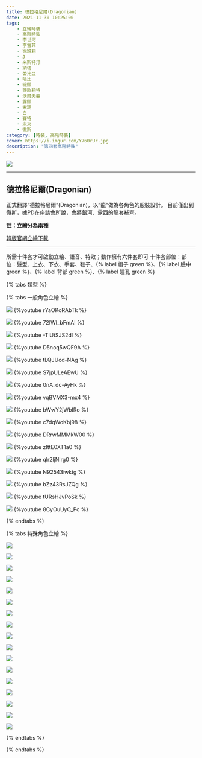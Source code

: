 ```yaml
---
title: 德拉格尼爾(Dragonian)
date: 2021-11-30 10:25:00
tags: 
    - 立繪時裝
    - 高階時裝
    - 李世河
    - 李雪菲
    - 徐維莉
    - J
    - 米斯特汀
    - 納塔
    - 蕾比亞
    - 哈比
    - 緹娜
    - 薇歐莉特
    - 沃爾夫姜
    - 露娜
    - 索瑪
    - 白
    - 賽特
    - 未來
    - 徹斯
category: [時裝, 高階時裝]
cover: https://i.imgur.com/Y760rUr.jpg
description: "第四套高階時裝"
---
```


![](https://i.imgur.com/Y760rUr.jpg)

---
## 德拉格尼爾(Dragonian)

正式翻譯”德拉格尼爾”(Dragonian)，以”龍”做為各角色的服裝設計。
目前僅出到徹斯，據PD在座談會所說，會將銀河、露西的龍套補齊。

**註：立繪分為兩種**

[韓版官網立繪下載](https://closers.vod.nexoncdn.co.kr/site/fansitekit/Closers_FansiteKit_rareCostume4_250ava.zip)

---

所需十件套才可啟動立繪、語音、特效；動作擁有六件套即可
十件套部位：部位：髮型、上衣、下衣、手套、鞋子、{% label 帽子 green %}、{% label 臉中 green %}、{% label 背部 green %}、{% label 瞳孔 green %}


{% tabs 類型 %}
<!-- tab 一般立繪-->
{% tabs 一般角色立繪 %}
<!-- tab 李世河(Seha)-->
![](https://i.imgur.com/7GGfYIF.jpg)
{%youtube rYaOKoRAbTk %}
<!-- endtab -->
<!-- tab 李雪菲(Seulbi)-->
![](https://i.imgur.com/n016QSF.jpg)
{%youtube 72IWI_bFmAI %}
<!-- endtab -->
<!-- tab 徐維莉(Yuri)-->
![](https://i.imgur.com/PxWeYum.jpg)
{%youtube -TlUtSJS2dI %}
<!-- endtab -->
<!-- tab J-->
![](https://i.imgur.com/CbmYmmD.jpg)
{%youtube D5noq5wQF9A %}
<!-- endtab -->
<!-- tab 米斯特汀(Tein)-->
![](https://i.imgur.com/It2Jwko.jpg)
{%youtube tLQJUcd-NAg %}
<!-- endtab -->
<!-- tab 納塔(Nata)-->
![](https://i.imgur.com/doGG3ot.jpg)
{%youtube S7jpULeAEwU %}
<!-- endtab -->
<!-- tab 蕾比亞(Levia)-->
![](https://i.imgur.com/dNPoBuo.jpg)
{%youtube 0nA_dc-AyHk %}
<!-- endtab -->
<!-- tab 哈比(Harpy)-->
![](https://i.imgur.com/gzaRBqq.jpg)
{%youtube vqBVMX3-mx4 %}
<!-- endtab -->
<!-- tab 緹娜(Tina)-->
![](https://i.imgur.com/5GEZIKD.jpg)
{%youtube bWwY2jWbIRo %}
<!-- endtab -->
<!-- tab 薇歐莉特(Violet)-->
![](https://i.imgur.com/sbNEOsF.jpg)
{%youtube c7dqWoKbj98 %}
<!-- endtab -->
<!-- tab 沃爾夫姜(Wolfgang)-->
![](https://i.imgur.com/MbaW7ct.jpg)
{%youtube DRrwMMMkW00 %}
<!-- endtab -->
<!-- tab 露娜(Luna)-->
![](https://i.imgur.com/liMkzEW.jpg)
{%youtube zIttE0XT1a0 %}
<!-- endtab -->
<!-- tab 索瑪(Soma)-->
![](https://i.imgur.com/mKX6e5H.jpg)
{%youtube qlr2ljNIrg0 %}
<!-- endtab -->
<!-- tab 白(Bai)-->
![](https://i.imgur.com/efwaS2G.jpg)
{%youtube N92543iwktg %}
<!-- endtab -->
<!-- tab 賽特(Seth)-->
![](https://i.imgur.com/s6UdIU0.jpg)
{%youtube bZz43RsJZQg %}
<!-- endtab -->
<!-- tab 未來(Mirae)-->
![](https://i.imgur.com/vrjuMJ5.jpg)
{%youtube tURsHJvPoSk %}
<!-- endtab -->
<!-- tab 徹斯(Chulsoo)-->
![](https://i.imgur.com/SvVnu6r.jpg)
{%youtube 8CyOuUyC_Pc %}
<!-- endtab -->
{% endtabs %}
<!-- endtab -->

<!-- tab 特殊立繪-->
{% tabs 特殊角色立繪 %}
<!-- tab 李世河(Seha)-->
![](https://i.imgur.com/wsqexG5.jpg)
<!-- endtab -->
<!-- tab 李雪菲(Seulbi)-->
![](https://i.imgur.com/HbfT6wV.jpg)
<!-- endtab -->
<!-- tab 徐維莉(Yuri)-->
![](https://i.imgur.com/xfpzG8B.jpg)
<!-- endtab -->
<!-- tab J-->
![](https://i.imgur.com/VnAYpHr.jpg)
<!-- endtab -->
<!-- tab 米斯特汀(Tein)-->
![](https://i.imgur.com/AkhKg5v.jpg)
<!-- endtab -->
<!-- tab 納塔(Nata)-->
![](https://i.imgur.com/u4cON9v.jpg)
<!-- endtab -->
<!-- tab 蕾比亞(Levia)-->
![](https://i.imgur.com/FEcZw7S.jpg)
<!-- endtab -->
<!-- tab 哈比(Harpy)-->
![](https://i.imgur.com/hUKiCkz.jpg)
<!-- endtab -->
<!-- tab 緹娜(Tina)-->
![](https://i.imgur.com/cPJqXe8.jpg)
<!-- endtab -->
<!-- tab 薇歐莉特(Violet)-->
![](https://i.imgur.com/fx3wq5a.jpg)
<!-- endtab -->
<!-- tab 沃爾夫姜(Wolfgang)-->
![](https://i.imgur.com/cyZlxgi.jpg)
<!-- endtab -->
<!-- tab 露娜(Luna)-->
![](https://i.imgur.com/qSCYxxn.jpg)
<!-- endtab -->
<!-- tab 索瑪(Soma)-->
![](https://i.imgur.com/n55UeiB.jpg)
<!-- endtab -->
<!-- tab 白(Bai)-->
![](https://i.imgur.com/LrN8F27.jpg)
<!-- endtab -->
<!-- tab 賽特(Seth)-->
![](https://i.imgur.com/6xfrGFd.jpg)
<!-- endtab -->
<!-- tab 未來(Mirae)-->
![](https://i.imgur.com/U12NrIy.jpg)
<!-- endtab -->
<!-- tab 徹斯(Chulsoo)-->
![](https://i.imgur.com/pQKqn8C.jpg)
<!-- endtab -->


<!-- endtab -->
{% endtabs %}
<!-- endtab -->
{% endtabs %}